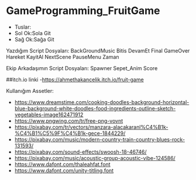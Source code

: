 # GameProgramming_FruitGame

- Tuslar:
- Sol Ok:Sola Git
- Sağ Ok:Sağa Git

Yazdığım Script Dosyaları:
BackGroundMusic Bitis DevamEt Final GameOver Hareket KayitAl NextScene PauseMenu Zaman

Ekip Arkadaşımın Script Dosyaları:
Spawner
Sepet_Anim
Score

##itch.io linki
-https://ahmethakancelik.itch.io/fruit-game

Kullanığım Assetler:
- https://www.dreamstime.com/cooking-doodles-background-horizontal-blue-background-white-doodles-food-ingredients-outline-sketch-vegetables-image162471912
- https://www.pngwing.com/tr/free-png-vovnt
- https://pixabay.com/tr/vectors/manzara-alacakaranl%C4%B1k-%C4%B1%C5%9F%C4%B1k-gece-1844229/
- https://pixabay.com/music/modern-country-train-country-blues-rock-131593/
- https://pixabay.com/sound-effects/swoosh-18-46746/
- https://pixabay.com/music/acoustic-group-acoustic-vibe-124586/
- https://www.dafont.com/thaleahfat.font
- https://www.dafont.com/unity-titling.font


